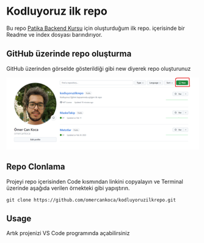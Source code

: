 # Kodluyoruz ilk repo
Bu repo [Patika Backend Kursu](https://academy.patika.dev/tr/paths/baslangic-seviye-java-ile-backend-web-development-patikasi) için oluşturduğum ilk repo. içerisinde bir Readme ve index dosyası barındırıyor.

## GitHub üzerinde repo oluşturma

GitHub üzerinden görselde gösterildiği gibi new diyerek repo oluşturunuz 

![Görsel 1](https://github.com/omercankoca/kodluyoruzilkrepo/blob/main/img/Ekran%20g%C3%B6r%C3%BCnt%C3%BCs%C3%BC%202024-07-07%20180002.png)

## Repo Clonlama
Projeyi repo içerisinden Code kısmından linkini copyalayın ve Terminal üzerinde aşağıda verilen örnekteki gibi yapıştırın.
```
git clone https://github.com/omercankoca/kodluyoruzilkrepo.git
```
## Usage
Artık projenizi VS Code programında açabilirsiniz